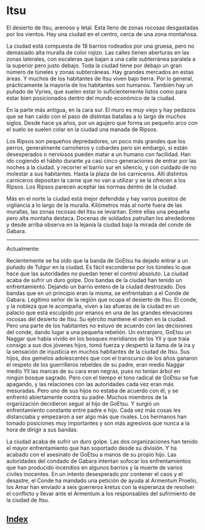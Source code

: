 # Itsu

El desierto de Itsu, arenoso y letal. Está lleno de zonas rocosas desgastadas por los vientos. Hay una ciudad en el centro, cerca de una zona montañosa.

La ciudad está compuesta de 18 barrios rodeados por una gruesa, pero no demasiado alta muralla de color rojizo. Las calles tienen aberturas en las zonas laterales, con escaleras que bajan a una calle subterránea paralela a la superior pero justo debajo. Toda la ciudad tiene por debajo un gran número de túneles y zonas subterráneas. Hay grandes mercados en estas áreas. Y muchos de los habitantes de Itsu viven bajo tierra. Por lo general, prácticamente la mayoría de los habitantes son humanos. También hay un puñado de Vyries, que suelen estar lo suficientemente listos como para estar bien posicionados dentro del mundo económico de la ciudad.

En la parte más antigua, en la cara sur. El muro es muy viejo y hay pedazos que se han caído con el paso de distintas batallas a lo largo de muchos siglos. Desde hace ya años, por un agujero que forma un pequeño arco con el suelo se suelen colar en la ciudad una manada de Ripsos.

Los Ripsos son pequeños depredadores, un poco más grandes que los perros, generalmente carroñeros y cobardes pero sin embargo, si están desesperados o nerviosos pueden matar a un humano con facilidad.
Han ido cogiendo el hábito durante ya casi cinco generaciones de entrar por las noches a la ciudad. y recorrer el barrio sur en silencio, y con cuidado de no molestar a sus habitantes. Hasta la plaza de los carniceros. Allí distintos carniceros depositan la carne que no van a utilizar y se la ofrecen a los Ripsos. Los Ripsos parecen aceptar las normas dentro de la ciudad.

Más en el norte la ciudad está mejor defendida y hay varios puestos de vigilancia a lo largo de la muralla.
 Kilómetros más al norte fuera de las murallas, las zonas rocosas del Itsu se levantan.  Entre ellas una pequeña pero alta montaña destaca. Docenas de soldados patrullan los alrededores y desde arriba observa en la lejanía la ciudad bajo la mirada del conde de Gabara.

---
Actualmente:

Recientemente se ha oído que la banda de GoEtsu ha dejado entrar a un puñado de Tulgur en la ciudad. Es fácil esconderse por los túneles lo que hace que las autoridades no puedan tener el control absoluto.
La ciudad acaba de sufrir un duro golpe. Dos bandas de la ciudad han tenido un enfrentamiento. Dejando un barrio entero de la ciudad destrozado. Dos bandas que en un principio eran la misma, se enfrentaban a el Conde de Gabara. Legítimo señor de la región que ocupa el desierto de Itsu. El conde, y la nobleza que le acompaña, viven a las afueras de la ciudad en un palacio que está esculpido por enanos en una de las grandes elevaciones rocosas del desierto de Itsu. Su ejército mantiene el orden en la ciudad. Pero una parte de los habitantes no estuvo de acuerdo con las decisiones del conde, dando lugar a una pequeña rebelión. Un extranjero, GoEtsu un Naggar que había vivido en los bosques meridianos de los Yll y que traía consigo a sus dos jóvenes hijos, tomó fuerza y despertó la llama de la ira y la sensación de injusticia en muchos habitantes de la ciudad de Itsu. Sus hijos, dos gemelos adolescentes que con el transcurso de los años ganaron el respeto de los guerrilleros rebeldes de su padre, eran medio Naggar medio Yll las marcas de su cara eran negras, pues no tenían árbol en ningún bosque sagrado. Pero con el tiempo el tono radical de GoEtsu se fue apagando, y las relaciones con las autoridades cada vez eran más mesuradas. Pero uno de sus hijos no estaba de acuerdo con él, y se enfrentó abiertamente contra su padre. Muchos miembros de la organización decidieron seguir al hijo de GoEtsu. Y surgió un enfrentamiento constante entre padre e hijo. Cada vez más cosas les distanciaba y empezaron a ser algo más que rivales. Los hermanos han tomado posiciones muy importantes y son más agresivos que nunca a la hora de dirigir a sus bandas.

La ciudad acaba de sufrir un duro golpe. Las dos organizaciones han tenido el mayor enfrentamiento que han soportado desde su división. Y ha acabado con el asesinato de GoEtsu a manos de su propio hijo. Las autoridades del condado de Gabara intentan sofocar los enfrentamientos que han producido incendios en algunos barrios  y la muerte de varios civiles inocentes. En un intento desesperado por contener el caos y el desastre, el Conde ha mandado una petición de ayuda al Armentum Proelio, los Amar han enviado a seis guerreros kretus con la esperanza de resolver el conflicto y llevar ante el Armentum a los responsables del sufrimiento de la ciudad de Itsu.

## [Index](../README.md)